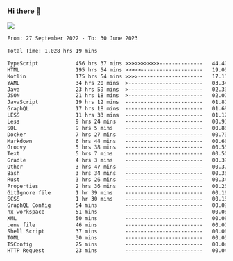 ### Hi there 👋

<!--<a href="https://github.com/search?o=desc&q=author%3Abushiyi&s=committer-date&type=Commits">-->
<!--    <img align="center" height = "178" src="https://github-readme-stats.vercel.app/api?username=bushiyi&count_private=true&show_icons=true&theme=noctis_minimus&hide=contribs&include_all_commits=true" />-->
<!--</a>-->
<!--<a href="https://github.com/bushiyi?tab=repositories">-->
<!--    <img align="center" height = "178" src="https://github-readme-stats.vercel.app/api/top-langs/?username=bushiyi&count_private=true&theme=noctis_minimus" />-->
<!--</a>-->
 
<!-- [![Ashutosh's github activity graph](https://activity-graph.herokuapp.com/graph?username=bushiyi&theme=react&bg_color=1B2932&point=698B69&line=698B69)](https://github.com/ashutosh00710/github-readme-activity-graph)
 -->


![](https://raw.githubusercontent.com/bushiyi/bushiyi/master/assets/github-contribution-grid-snake.svg)

<!--START_SECTION:waka-->

```txt
From: 27 September 2022 - To: 30 June 2023

Total Time: 1,028 hrs 19 mins

TypeScript            456 hrs 37 mins >>>>>>>>>>>--------------   44.40 %
HTML                  195 hrs 54 mins >>>>>--------------------   19.05 %
Kotlin                175 hrs 54 mins >>>>---------------------   17.11 %
YAML                  34 hrs 20 mins  >------------------------   03.34 %
Java                  23 hrs 59 mins  >------------------------   02.33 %
JSON                  21 hrs 18 mins  >------------------------   02.07 %
JavaScript            19 hrs 12 mins  -------------------------   01.87 %
GraphQL               17 hrs 18 mins  -------------------------   01.68 %
LESS                  11 hrs 33 mins  -------------------------   01.12 %
Less                  9 hrs 24 mins   -------------------------   00.91 %
SQL                   9 hrs 5 mins    -------------------------   00.88 %
Docker                7 hrs 27 mins   -------------------------   00.73 %
Markdown              6 hrs 44 mins   -------------------------   00.66 %
Groovy                5 hrs 38 mins   -------------------------   00.55 %
Text                  5 hrs 7 mins    -------------------------   00.50 %
Gradle                4 hrs 3 mins    -------------------------   00.39 %
Other                 3 hrs 47 mins   -------------------------   00.37 %
Bash                  3 hrs 34 mins   -------------------------   00.35 %
Rust                  3 hrs 26 mins   -------------------------   00.34 %
Properties            2 hrs 36 mins   -------------------------   00.25 %
GitIgnore file        1 hr 39 mins    -------------------------   00.16 %
SCSS                  1 hr 30 mins    -------------------------   00.15 %
GraphQL Config        54 mins         -------------------------   00.09 %
nx workspace          51 mins         -------------------------   00.08 %
XML                   50 mins         -------------------------   00.08 %
.env file             46 mins         -------------------------   00.07 %
Shell Script          37 mins         -------------------------   00.06 %
TOML                  30 mins         -------------------------   00.05 %
TSConfig              25 mins         -------------------------   00.04 %
HTTP Request          23 mins         -------------------------   00.04 %
```

<!--END_SECTION:waka-->

